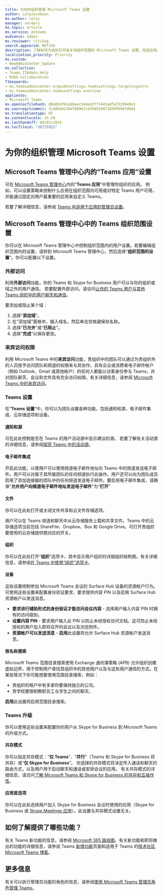 ```yaml
---
title: 为你的组织管理 Microsoft Teams 设置
author: LolaJacobsen
ms.author: lolaj
manager: serdars
ms.topic: article
ms.service: msteams
audience: admin
ms.reviewer: ritikag
search.appverid: MET150
description: 了解如何为组织打开或关闭组织范围的 Microsoft Teams 设置，包括应用、外部访问权限、来宾访问权限、Teams 设置和 Teams 升级首选项。
localization_priority: Priority
ms.custom:
- NewAdminCenter_Update
ms.collection:
- Teams_ITAdmin_Help
- M365-collaboration
f1keywords:
- ms.teamsadmincenter.orgwidesettings.teamssettings.targetingintro
- ms.teamsadmincenter.teamssettings.overview
appliesto:
- Microsoft Teams
ms.openlocfilehash: dbb05df61a9baec544ad2ff1441a0faf329949e1
ms.sourcegitcommit: 3c40bdd228ef88967cdf689100f2030f6997d9d5
ms.translationtype: HT
ms.contentlocale: zh-CN
ms.lasthandoff: 09/03/2019
ms.locfileid: "36715922"
---
```

# <a name="manage-microsoft-teams-settings-for-your-organization"></a>为你的组织管理 Microsoft Teams 设置

## <a name="teams-apps-settings-in-the-microsoft-teams-admin-center"></a>Microsoft Teams 管理中心内的“Teams 应用”设置

可在 [Microsoft Teams 管理中心](https://admin.teams.microsoft.com)内的“**Teams 应用**”中管理你组织的应用。 例如，可以设置策略来控制什么应用在组织范围内可用或对特定 Teams 用户可用，并能通过固定对用户最重要的应用来自定义 Teams。

若要了解详细信息，请参阅 [Teams 中适用于应用的管理员设置](admin-settings.md)。  

## <a name="teams-org-wide-settings-in-the-microsoft-teams-admin-center"></a>Microsoft Teams 管理中心中的 Teams 组织范围设置

你可以在 Microsoft Teams 管理中心中控制组织范围内的用户设置。若要编辑组织范围内的设置，请转到 Microsoft Teams 管理中心，然后选择“**组织范围的设置**”。你可以配置以下设置。

### <a name="external-access"></a>外部访问

利用**外部访问**功能，你的 Teams 和 Skype for Business 用户可以与你的组织或域之外的用户通信。 若要配置外部访问，请访问[让你的 Teams 用户与其他 Teams 组织中的用户聊天和通信](let-your-teams-users-communicate-with-other-people.md)。

要添加或阻止某个域：

1. 选择“**添加域**”。
2. 在“添加域”窗格中，输入域名，然后单击空格键保存名称。
3. 选择“**已允许**”或“**已阻止**”。
4. 选择“**完成**”以保存更改。 

### <a name="guest-access"></a>来宾访问权限

利用 Microsoft Teams 中的**来宾访问**功能，贵组织中的团队可以通过为贵组织外的人员授予访问团队和频道的权限来与其协作。具有企业或消费者电子邮件帐户（例如 Outlook、Gmail 或其他帐户）的任何人都能以访客身份参与 Teams，并对团队聊天、会议和文件具有完全访问权限。有关详细信息，请参阅 [Microsoft Teams 中的来宾访问](guest-access.md)。

### <a name="teams-settings"></a>Teams 设置

在“**Teams 设置**”中，你可以为团队设置各种功能，包括通知和源、电子邮件集成、云存储选项和设备。

#### <a name="notifications-and-feeds"></a>通知和源

可在此处控制是否在 Teams 的用户活动源中显示建议的源。 若要了解有关活动源的详细信息，请参阅[探究 Teams 中的活动源](https://support.office.com/article/explore-the-activity-feed-in-teams-91c635a1-644a-4c60-9c98-233db3e13a56)。

#### <a name="email-integration"></a>电子邮件集成

开启此功能，以便用户可以使用频道电子邮件地址向 Teams 中的频道发送电子邮件。用户可以对属于其所属团队的任何频道执行此操作。用户还可以向为团队成员启用了添加连接器的团队中的任何频道发送电子邮件。要启用电子邮件集成，请确保“**允许用户向频道电子邮件地址发送电子邮件**”为“**打开**”

#### <a name="files"></a>文件

你可以在此处打开或关闭文件共享和云文件存储选项。

用户可以在 Teams 频道和聊天中从云存储服务上载和共享文件。Teams 中的云存储选项当前包括 ShareFile、Dropbox、Box 和 Google Drive。可打开贵组织要使用的云存储提供商对应的开关。

#### <a name="organization"></a>组织

你可以在此处打开“**组织**”选项卡，其中显示用户组织的详细组织结构图。有关详细信息，请参阅[在 Teams 中使用“组织”选项卡](https://support.office.com/article/use-the-organization-tab-in-teams-ff02568b-290a-46d6-ae7a-cda22f723894)。

#### <a name="devices"></a>设备

这些设置控制参加 Microsoft Teams 会议的 Surface Hub 设备的资源帐户行为。可使用这些设置来配置身份验证要求、要求提供内容 PIN 以及启用 Surface Hub 资源帐户以发送消息。

- **要求进行辅助形式的身份验证才能访问会议内容** - 选择用户输入内容 PIN 时拥有的访问级别。
- **设置内容 PIN** - 要求用户输入此 PIN 以防止未经授权访问文档。这可防止未经授权的用户加入即将召开的会议以及浏览附件。
- **资源帐户可以发送消息** - **启用**此设置将允许 Surface Hub 资源帐户发送消息。

#### <a name="search-by-name"></a>按名称搜索

Microsoft Teams 范围目录搜索使用 Exchange 通讯簿策略 (APB) 允许组织创建虚拟边界，用于控制用户查找其组织中的其他用户以及与这些用户通信的方式。在某些情况下你可能想要使用范围目录搜索，例如：

- 贵组织的租户中有多家你要保持独立的公司。 
- 贵学校要限制教职员工与学生之间的聊天。 

**启用**此设置将启用范围目录搜索。

### <a name="teams-upgrade"></a>Teams 升级

你可以使用这些设置来配置你的用户从 Skype for Business 到 Microsoft Teams 的升级方式。 

#### <a name="coexistence-mode"></a>共存模式
你可以指定共存模式：“**仅 Teams**”、“**并行**”（Teams 和 Skype for Business 将共存）或“**仅 Skype for Business**”。 你选择的共存模式将决定传入通话和聊天的路由方式，以及用户用于启动聊天和通话或安排会议的应用。 有关共存模式的详细信息，请访问[了解 Microsoft Teams 和 Skype for Business 的共存和互操作性](teams-and-skypeforbusiness-coexistence-and-interoperability.md)。

#### <a name="app-preferences"></a>应用首选项

你可以在此处选择用户加入 Skype for Business 会议时使用的应用（Skype for Business 或 [Skype Meetings 应用](https://support.office.com/zh-CN/article/What-is-Skype-Meetings-App-Skype-for-Business-Web-App-1FF3D412-718A-4982-8FF2-A4992608CDB5)）。此设置与共存模式设置无关。

## <a name="how-can-i-tell-which-features-are-available"></a>如何了解提供了哪些功能？

有关 Teams 新功能的信息，请参阅 [Microsoft 365 路线图](https://www.microsoft.com/en-us/microsoft-365/roadmap?rtc=1&filters=Microsoft%20Teams)。有关新功能和即将推出的功能的详细信息，请参阅 Teams [新增功能](https://support.office.com/zh-CN/article/what-s-new-in-microsoft-teams-d7092a6d-c896-424c-b362-a472d5f105de?ui=en-US&rs=en-US&ad=US)页面和适用于 Teams 的[技术社区 Microsoft Teams 博客](https://techcommunity.microsoft.com/t5/Microsoft-Teams-Blog/What-s-new-in-Teams-Microsoft-Ignite-Edition/ba-p/252531)。 

## <a name="more-information"></a>更多信息

有关可以执行管理员功能的角色的信息，请参阅[使用 Microsoft Teams 管理员角色管理 Teams](using-admin-roles.md)。
